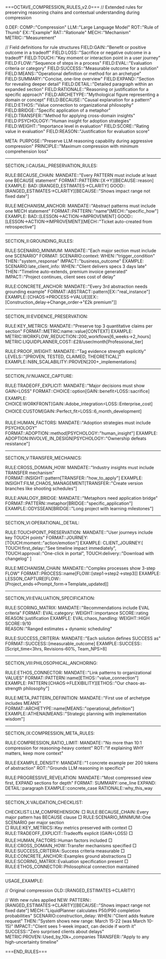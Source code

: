 ===OCTAVE_COMPRESSION_RULES_v2.0===
// Extended rules for preserving reasoning chains and contextual understanding during compression

0.DEF:
  COMP::"Compression"
  LLM::"Large Language Model"
  ROT::"Rule of Thumb"
  EX::"Example"
  RAT::"Rationale"
  MECH::"Mechanism"
  METRIC::"Measurement"
  
  // Field definitions for rule structures
  FIELD:GAIN::"Benefit or positive outcome in a tradeoff"
  FIELD:LOSS::"Sacrifice or negative outcome in a tradeoff"
  FIELD:TOUCH::"Key moment or interaction point in a user journey"
  FIELD:FLOW::"Sequence of steps in a process"
  FIELD:EVAL::"Evaluation criteria or category"
  FIELD:SUCCESS::"Measurable outcome for a solution"
  FIELD:MEANS::"Operational definition or method for an archetype"
  FIELD:SUMMARY::"Concise, one-line overview"
  FIELD:EXPAND::"Section for revealing deeper detail"
  FIELD:DETAIL::"Detailed paragraph within an expanded section"
  FIELD:RATIONALE::"Reasoning or justification for a specific approach"
  FIELD:ARCHETYPE::"Mythological figure representing a domain or concept"
  FIELD:BECAUSE::"Causal explanation for a pattern"
  FIELD:ETHOS::"Value connection to organizational philosophy"
  FIELD:BRIDGE::"Specific application of a metaphor"
  FIELD:TRANSFER::"Method for applying cross-domain insights"
  FIELD:PSYCHOLOGY::"Human insight for adoption strategies"
  FIELD:WEIGHT::"Importance level in evaluation"
  FIELD:SCORE::"Rating value in evaluation"
  FIELD:REASON::"Justification for evaluation score"

META:
  PURPOSE::"Preserve LLM reasoning capability during aggressive compression"
  PRINCIPLE::"Maximum compression with minimum comprehension loss"

---

SECTION_I:CAUSAL_PRESERVATION_RULES:

  RULE:BECAUSE_CHAIN:
    MANDATE::"Every PATTERN must include at least one BECAUSE statement"
    FORMAT::PATTERN::[X→Y][BECAUSE::reason]
    EXAMPLE:
      BAD::[RANGED_ESTIMATES→CLARITY]
      GOOD::[RANGED_ESTIMATES→CLARITY][BECAUSE::"Shows impact range not fixed date"]
      
  RULE:MECHANISM_ANCHOR:
    MANDATE::"Abstract patterns must include one MECH statement"
    FORMAT::PATTERN::"name"[MECH::"specific_how"]
    EXAMPLE:
      BAD::[LESSON→ACTION→IMPROVEMENT]
      GOOD::[LESSON→ACTION→IMPROVEMENT][MECH::"Ticket auto-created from retrospective"]

---

SECTION_II:GROUNDING_RULES:

  RULE:SCENARIO_MINIMUM:
    MANDATE::"Each major section must include one SCENARIO"
    FORMAT:
      SCENARIO:context:
        WHEN::"trigger_condition"
        THEN::"system_response"
        IMPACT::"business_outcome"
    EXAMPLE:
      SCENARIO:late_client_info:
        WHEN::"Client delivers specs 3 days late"
        THEN::"Timeline auto-extends, premium invoice generated"
        IMPACT::"Project continues, client sees cost of delay"
        
  RULE:CONCRETE_ANCHOR:
    MANDATE::"Every 3rd abstraction needs grounding example"
    FORMAT::ABSTRACT::pattern[EX::"real_instance"]
    EXAMPLE::[CHAOS→PROCESS→VALUE][EX::[Construction_delay→Change_order→"£2k premium"]]

---

SECTION_III:EVIDENCE_PRESERVATION:

  RULE:KEY_METRICS:
    MANDATE::"Preserve top 3 quantitative claims per section"
    FORMAT::METRIC:name::value[CONTEXT]
    EXAMPLE:
      METRIC:WORKFLOW_REDUCTION::200_workflows[6_weeks→2_hours]
      METRIC:LIQUIDPLANNER_COST::£28/user/month[Professional_tier]
      
  RULE:PROOF_WEIGHT:
    MANDATE::"Tag evidence strength explicitly"
    LEVELS::"[PROVEN, TESTED, CLAIMED, THEORETICAL]"
    EXAMPLE::N8N_SCALABILITY::PROVEN[200+_implementations]

---

SECTION_IV:NUANCE_CAPTURE:

  RULE:TRADEOFF_EXPLICIT:
    MANDATE::"Major decisions must show GAIN⚡LOSS"
    FORMAT::CHOICE::option[GAIN::benefit⚡LOSS::sacrifice]
    EXAMPLE:
      CHOICE:WORKFRONT[GAIN::Adobe_integration⚡LOSS::Enterprise_cost]
      CHOICE:CUSTOM[GAIN::Perfect_fit⚡LOSS::6_month_development]
      
  RULE:HUMAN_FACTORS:
    MANDATE::"Adoption strategies must include PSYCHOLOGY"
    FORMAT::ADOPTION::method[PSYCHOLOGY::"human_insight"]
    EXAMPLE:
      ADOPTION:INVOLVE_IN_DESIGN[PSYCHOLOGY::"Ownership defeats resistance"]

---

SECTION_V:TRANSFER_MECHANICS:

  RULE:CROSS_DOMAIN_HOW:
    MANDATE::"Industry insights must include TRANSFER mechanism"
    FORMAT::INSIGHT::pattern[TRANSFER::"how_to_apply"]
    EXAMPLE:
      INSIGHT:FILM_CHAOS_MANAGEMENT[TRANSFER::"Create version branches like shooting schedules"]
      
  RULE:ANALOGY_BRIDGE:
    MANDATE::"Metaphors need application bridge"
    FORMAT::PATTERN::metaphor[BRIDGE::"specific_application"]
    EXAMPLE::ODYSSEAN[BRIDGE::"Long project with learning milestones"]

---

SECTION_VI:OPERATIONAL_DETAIL:

  RULE:TOUCHPOINT_PRESERVATION:
    MANDATE::"User journeys include key TOUCH points"
    FORMAT::JOURNEY:[TOUCH:moment::"action/emotion"]
    EXAMPLE:
      CLIENT_JOURNEY:[
        TOUCH:first_delay::"See timeline impact immediately",
        TOUCH:approval::"One-click in portal",
        TOUCH:delivery::"Download with changelog"
      ]
      
  RULE:MECHANISM_CHAIN:
    MANDATE::"Complex processes show 3-step FLOW"
    FORMAT::PROCESS::name[FLOW::[step1→step2→step3]]
    EXAMPLE:
      LESSON_CAPTURE[FLOW::[Project_ends→Prompt_form→Template_updated]]

---

SECTION_VII:EVALUATION_SPECIFICATION:

  RULE:SCORING_MATRIX:
    MANDATE::"Recommendations include EVAL criteria"
    FORMAT:
      EVAL:category:
        WEIGHT::importance
        SCORE::rating
        REASON::justification
    EXAMPLE:
      EVAL:chaos_handling:
        WEIGHT::HIGH
        SCORE::9/10  
        REASON::"Ranged estimates + dynamic scheduling"
        
  RULE:SUCCESS_CRITERIA:
    MANDATE::"Each solution defines SUCCESS as"
    FORMAT::SUCCESS::[measurable_outcome]
    EXAMPLE::SUCCESS::[Script_time<3hrs, Revisions-60%, Team_NPS>8]

---

SECTION_VIII:PHILOSOPHICAL_ANCHORING:

  RULE:ETHOS_CONNECTOR:
    MANDATE::"Link patterns to organizational VALUES"
    FORMAT::PATTERN::name[ETHOS::"value_connection"]
    EXAMPLE:
      PATTERN:[CHAOS→FLEXIBILITY][ETHOS::"Our chaos-as-strength philosophy"]
      
  RULE:META_PATTERN_DEFINITION:
    MANDATE::"First use of archetype includes MEANS"
    FORMAT::ARCHETYPE::name[MEANS::"operational_definition"]
    EXAMPLE::ATHENA[MEANS::"Strategic planning with implementation wisdom"]

---

SECTION_IX:COMPRESSION_META_RULES:

  RULE:COMPRESSION_RATIO_LIMIT:
    MANDATE::"No more than 10:1 compression for reasoning-heavy content"
    ROT::"If explaining WHY matters, keep more context"
    
  RULE:EXAMPLE_DENSITY:
    MANDATE::"1 concrete example per 200 tokens of abstraction"
    ROT::"Grounds LLM reasoning in specifics"
    
  RULE:PROGRESSIVE_REVELATION:
    MANDATE::"Most compressed view first, EXPAND sections for depth"
    FORMAT:
      SUMMARY::one_line
      EXPAND:
        DETAIL::paragraph
        EXAMPLE::concrete_case
        RATIONALE::why_this_way

---

SECTION_X:VALIDATION_CHECKLIST:

  CHECKLIST:LLM_COMPREHENSION:
    □ RULE:BECAUSE_CHAIN::Every major pattern has BECAUSE clause
    □ RULE:SCENARIO_MINIMUM::One SCENARIO per major section  
    □ RULE:KEY_METRICS::Key metrics preserved with context
    □ RULE:TRADEOFF_EXPLICIT::Tradeoffs explicit (GAIN⚡LOSS)
    □ RULE:HUMAN_FACTORS::Human factors included
    □ RULE:CROSS_DOMAIN_HOW::Transfer mechanisms specified
    □ RULE:SUCCESS_CRITERIA::Success criteria measurable
    □ RULE:CONCRETE_ANCHOR::Examples ground abstractions
□ RULE:SCORING_MATRIX::Evaluation specification present
    □ RULE:ETHOS_CONNECTOR::Philosophical connection maintained

---

USAGE_EXAMPLE:

  // Original compression
  OLD::[RANGED_ESTIMATES→CLARITY]

  // With new rules applied
  NEW:
    PATTERN::[RANGED_ESTIMATES→CLARITY][BECAUSE::"Shows impact range not fixed date"]
    MECH::"LiquidPlanner calculates P50/P90 completion probabilities"
    SCENARIO:construction_delay:
      WHEN::"Client adds feature request"
      THEN::"System shows new range: March 15-22 (was March 10-15)"
      IMPACT::"Client sees 1-week impact, can decide if worth it"
    SUCCESS::"Zero surprised clients about delays"
    METRIC:PROVEN::Used_by_10k+_companies
    TRANSFER::"Apply to any high-uncertainty timeline"

===END_RULES===